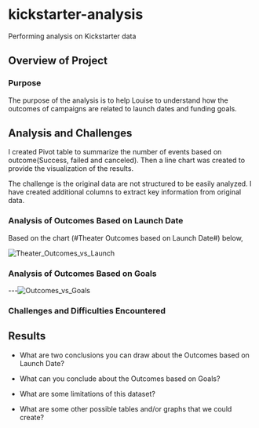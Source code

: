 # kickstarter-analysis
Performing analysis on Kickstarter data

## Overview of Project
### Purpose
The purpose of the analysis is to help Louise to understand how the outcomes of campaigns are related to launch dates and funding goals.

## Analysis and Challenges
I created Pivot table to summarize the number of events based on outcome(Success, failed and canceled). Then a line chart was created to provide the visualization of the results.

The challenge is the original data are not structured to be easily analyzed. I have created additional columns to extract key information from original data.

### Analysis of Outcomes Based on Launch Date

Based on the chart (#Theater Outcomes based on Launch Date#)  below, 

![Theater_Outcomes_vs_Launch](https://user-images.githubusercontent.com/92648619/139609847-49bbc6d0-b10e-495d-adc1-f55e2a3c7b80.png)

### Analysis of Outcomes Based on Goals

---![Outcomes_vs_Goals](https://user-images.githubusercontent.com/92648619/139611726-a3cbadc7-31a1-4574-82f4-3521a1c812c8.png)


### Challenges and Difficulties Encountered

## Results

- What are two conclusions you can draw about the Outcomes based on Launch Date?

- What can you conclude about the Outcomes based on Goals?

- What are some limitations of this dataset?

- What are some other possible tables and/or graphs that we could create?



